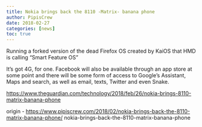```yaml
---
title: Nokia brings back the 8110 -Matrix- banana phone
author: PipisCrew
date: 2018-02-27
categories: [news]
toc: true
---
```


Running a forked version of the dead Firefox OS created by KaiOS that HMD is calling “Smart Feature OS”

It’s got 4G, for one. Facebook will also be available through an app store at some point and there will be some form of access to Google’s Assistant, Maps and search, as well as email, texts, Twitter and even Snake.

https://www.theguardian.com/technology/2018/feb/26/nokia-brings-8110-matrix-banana-phone

origin - https://www.pipiscrew.com/2018/02/nokia-brings-back-the-8110-matrix-banana-phone/ nokia-brings-back-the-8110-matrix-banana-phone